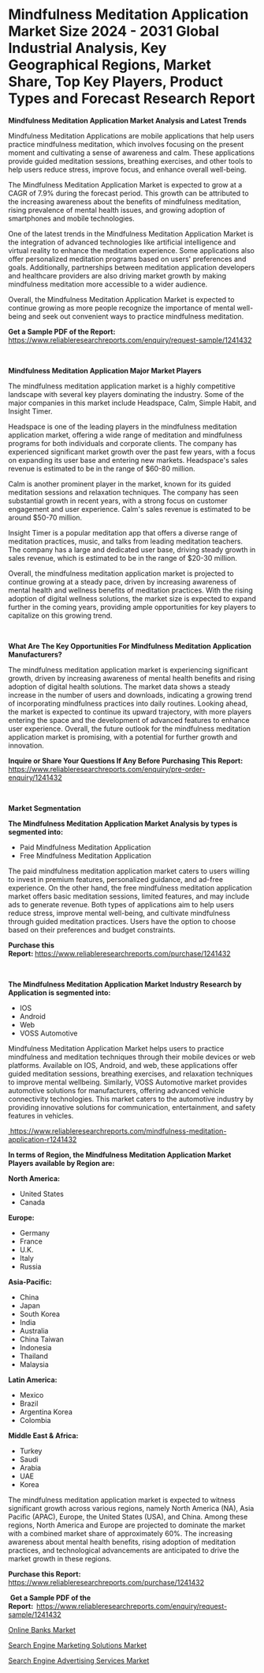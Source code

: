 <p><h1>Mindfulness Meditation Application Market Size 2024 - 2031 Global Industrial Analysis, Key Geographical Regions, Market Share, Top Key Players, Product Types and Forecast Research Report</h1></p><p><strong>Mindfulness Meditation Application Market Analysis and Latest Trends</strong></p>
<p><p>Mindfulness Meditation Applications are mobile applications that help users practice mindfulness meditation, which involves focusing on the present moment and cultivating a sense of awareness and calm. These applications provide guided meditation sessions, breathing exercises, and other tools to help users reduce stress, improve focus, and enhance overall well-being.</p><p>The Mindfulness Meditation Application Market is expected to grow at a CAGR of 7.9% during the forecast period. This growth can be attributed to the increasing awareness about the benefits of mindfulness meditation, rising prevalence of mental health issues, and growing adoption of smartphones and mobile technologies.</p><p>One of the latest trends in the Mindfulness Meditation Application Market is the integration of advanced technologies like artificial intelligence and virtual reality to enhance the meditation experience. Some applications also offer personalized meditation programs based on users' preferences and goals. Additionally, partnerships between meditation application developers and healthcare providers are also driving market growth by making mindfulness meditation more accessible to a wider audience.</p><p>Overall, the Mindfulness Meditation Application Market is expected to continue growing as more people recognize the importance of mental well-being and seek out convenient ways to practice mindfulness meditation.</p></p>
<p><strong>Get a Sample PDF of the Report:&nbsp;</strong> <a href="https://www.reliableresearchreports.com/enquiry/request-sample/1241432">https://www.reliableresearchreports.com/enquiry/request-sample/1241432</a></p>
<p>&nbsp;</p>
<p><strong>Mindfulness Meditation Application Major Market Players</strong></p>
<p><p>The mindfulness meditation application market is a highly competitive landscape with several key players dominating the industry. Some of the major companies in this market include Headspace, Calm, Simple Habit, and Insight Timer.</p><p>Headspace is one of the leading players in the mindfulness meditation application market, offering a wide range of meditation and mindfulness programs for both individuals and corporate clients. The company has experienced significant market growth over the past few years, with a focus on expanding its user base and entering new markets. Headspace's sales revenue is estimated to be in the range of $60-80 million.</p><p>Calm is another prominent player in the market, known for its guided meditation sessions and relaxation techniques. The company has seen substantial growth in recent years, with a strong focus on customer engagement and user experience. Calm's sales revenue is estimated to be around $50-70 million.</p><p>Insight Timer is a popular meditation app that offers a diverse range of meditation practices, music, and talks from leading meditation teachers. The company has a large and dedicated user base, driving steady growth in sales revenue, which is estimated to be in the range of $20-30 million.</p><p>Overall, the mindfulness meditation application market is projected to continue growing at a steady pace, driven by increasing awareness of mental health and wellness benefits of meditation practices. With the rising adoption of digital wellness solutions, the market size is expected to expand further in the coming years, providing ample opportunities for key players to capitalize on this growing trend.</p></p>
<p>&nbsp;</p>
<p><strong>What Are The Key Opportunities For Mindfulness Meditation Application Manufacturers?</strong></p>
<p><p>The mindfulness meditation application market is experiencing significant growth, driven by increasing awareness of mental health benefits and rising adoption of digital health solutions. The market data shows a steady increase in the number of users and downloads, indicating a growing trend of incorporating mindfulness practices into daily routines. Looking ahead, the market is expected to continue its upward trajectory, with more players entering the space and the development of advanced features to enhance user experience. Overall, the future outlook for the mindfulness meditation application market is promising, with a potential for further growth and innovation.</p></p>
<p><strong>Inquire or Share Your Questions If Any Before Purchasing This Report:</strong> <a href="https://www.reliableresearchreports.com/enquiry/pre-order-enquiry/1241432">https://www.reliableresearchreports.com/enquiry/pre-order-enquiry/1241432</a></p>
<p>&nbsp;</p>
<p><strong>Market Segmentation</strong></p>
<p><strong>The Mindfulness Meditation Application Market Analysis by types is segmented into:</strong></p>
<p><ul><li>Paid Mindfulness Meditation Application</li><li>Free Mindfulness Meditation Application</li></ul></p>
<p><p>The paid mindfulness meditation application market caters to users willing to invest in premium features, personalized guidance, and ad-free experience. On the other hand, the free mindfulness meditation application market offers basic meditation sessions, limited features, and may include ads to generate revenue. Both types of applications aim to help users reduce stress, improve mental well-being, and cultivate mindfulness through guided meditation practices. Users have the option to choose based on their preferences and budget constraints.</p></p>
<p><strong>Purchase this Report:&nbsp;</strong><a href="https://www.reliableresearchreports.com/purchase/1241432">https://www.reliableresearchreports.com/purchase/1241432</a></p>
<p>&nbsp;</p>
<p><strong>The Mindfulness Meditation Application Market Industry Research by Application is segmented into:</strong></p>
<p><ul><li>IOS</li><li>Android</li><li>Web</li><li>VOSS Automotive</li></ul></p>
<p><p>Mindfulness Meditation Application Market helps users to practice mindfulness and meditation techniques through their mobile devices or web platforms. Available on IOS, Android, and web, these applications offer guided meditation sessions, breathing exercises, and relaxation techniques to improve mental wellbeing. Similarly, VOSS Automotive market provides automotive solutions for manufacturers, offering advanced vehicle connectivity technologies. This market caters to the automotive industry by providing innovative solutions for communication, entertainment, and safety features in vehicles.</p></p>
<p><a href="https://www.reliableresearchreports.com/mindfulness-meditation-application-r1241432">&nbsp;https://www.reliableresearchreports.com/mindfulness-meditation-application-r1241432</a></p>
<p><strong>In terms of Region, the Mindfulness Meditation Application Market Players available by Region are:</strong></p>
<p>
    <p> <strong> North America: </strong>
        <ul>
            <li>United States</li>
            <li>Canada</li>
        </ul>
        </p> 
    <p> <strong> Europe: </strong>
        <ul>
            <li>Germany</li>
            <li>France</li>
            <li>U.K.</li>
            <li>Italy</li>
            <li>Russia</li>
        </ul>
        </p> 
    <p> <strong> Asia-Pacific: </strong>
        <ul>
            <li>China</li>
            <li>Japan</li>
            <li>South Korea</li>
            <li>India</li>
            <li>Australia</li>
            <li>China Taiwan</li>
            <li>Indonesia</li>
            <li>Thailand</li>
            <li>Malaysia</li>
        </ul>
        </p> 
    <p> <strong> Latin America: </strong>
        <ul>
            <li>Mexico</li>
            <li>Brazil</li>
            <li>Argentina Korea</li>
            <li>Colombia</li>
        </ul>
        </p> 
    <p> <strong> Middle East & Africa: </strong>
        <ul>
            <li>Turkey</li>
            <li>Saudi</li>
            <li>Arabia</li>
            <li>UAE</li>
            <li>Korea</li>
        </ul>
    </p>
    </p>
<p><p>The mindfulness meditation application market is expected to witness significant growth across various regions, namely North America (NA), Asia Pacific (APAC), Europe, the United States (USA), and China. Among these regions, North America and Europe are projected to dominate the market with a combined market share of approximately 60%. The increasing awareness about mental health benefits, rising adoption of meditation practices, and technological advancements are anticipated to drive the market growth in these regions.</p></p>
<p><strong>Purchase this Report: </strong><a href="https://www.reliableresearchreports.com/purchase/1241432">https://www.reliableresearchreports.com/purchase/1241432</a></p>
<p>&nbsp;<strong>Get a Sample PDF of the Report:&nbsp;&nbsp;</strong><a href="https://www.reliableresearchreports.com/enquiry/request-sample/1241432">https://www.reliableresearchreports.com/enquiry/request-sample/1241432</a></p>
<p><strong></strong></p>
<p><p><a href="https://github.com/faisalayoob601/Market-Research-Report-List-1/blob/main/online-banks-market.md">Online Banks Market</a></p><p><a href="https://github.com/nafiafirdania/Market-Research-Report-List-1/blob/main/search-engine-marketing-solutions-market.md">Search Engine Marketing Solutions Market</a></p><p><a href="https://github.com/kulaberyasin52/Market-Research-Report-List-1/blob/main/search-engine-advertising-services-market.md">Search Engine Advertising Services Market</a></p></p>
